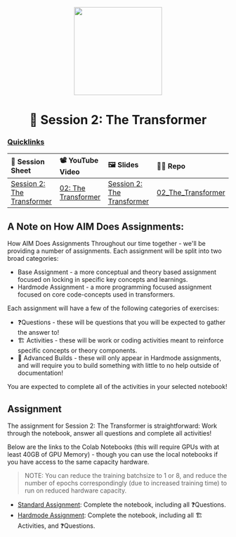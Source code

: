 <p align = "center" draggable=”false” ><img src="https://github.com/AI-Maker-Space/LLM-Dev-101/assets/37101144/d1343317-fa2f-41e1-8af1-1dbb18399719" 
     width="200px"
     height="auto"/>
</p>

<h1 align="center" id="heading">📜 Session 2: The Transformer</h1>

### [Quicklinks](https://github.com/AI-Maker-Space/LLM-Engineering-Foundations-to-SLMs/tree/main/00_AIM_Quicklinks)

| 📰 Session Sheet | 📽️ YouTube Video  | 🖼️ Slides      | 👨‍💻 Repo         |
|:-----------------|:-----------------|:-----------------|:-----------------|
 | [Session 2: The Transformer](https://www.notion.so/Session-2-The-Transformer-1a7cd547af3d80079041d5112fb052a8) | [02: The Transformer](https://www.youtube.com/watch?v=LYODbG3X4oI&ab_channel=AIMakerspace) |  [Session 2: The Transformer](https://www.canva.com/design/DAGW9drJwtU/d5pIdoSDGNoTHppA3i9Crg/view?utm_content=DAGW9drJwtU&utm_campaign=designshare&utm_medium=link&utm_source=editor) | [02_The_Transformer](https://github.com/AI-Maker-Space/LLM-Engineering-Foundations-to-SLMs-Open-Source/tree/main/02_The_Transformer)

## A Note on How AIM Does Assignments:

How AIM Does Assignments
Throughout our time together - we'll be providing a number of assignments. Each assignment will be split into two broad categories:

- Base Assignment - a more conceptual and theory based assignment focused on locking in specific key concepts and learnings.
- Hardmode Assignment - a more programming focused assignment focused on core code-concepts used in transformers.

Each assignment will have a few of the following categories of exercises:

- ❓Questions - these will be questions that you will be expected to gather the answer to!
- 🏗️ Activities - these will be work or coding activities meant to reinforce specific concepts or theory components.
- 🚧 Advanced Builds - these will only appear in Hardmode assignments, and will require you to build something with little to no help outside of documentation!

You are expected to complete all of the activities in your selected notebook!

## Assignment

The assignment for Session 2: The Transformer is straightforward: Work through the notebook, answer all questions and complete all activities!

Below are the links to the Colab Notebooks (this will require GPUs with at least 40GB of GPU Memory) - though you can use the local notebooks if you have access to the same capacity hardware.

> NOTE: You can reduce the training batchsize to 1 or 8, and reduce the number of epochs correspondingly (due to increased training time) to run on reduced hardware capacity. 

- [Standard Assignment](https://colab.research.google.com/drive/1gdzYi9PUqZnc80z3M_omIsLOpQ254xtu?usp=sharing): Complete the notebook, including all ❓Questions. 
- [Hardmode Assignment](https://colab.research.google.com/drive/1CInxjTSpqG5dSgg234TrYge9XSCshyQN?usp=sharing): Complete the notebook, including all 🏗️ Activities, and ❓Questions.
